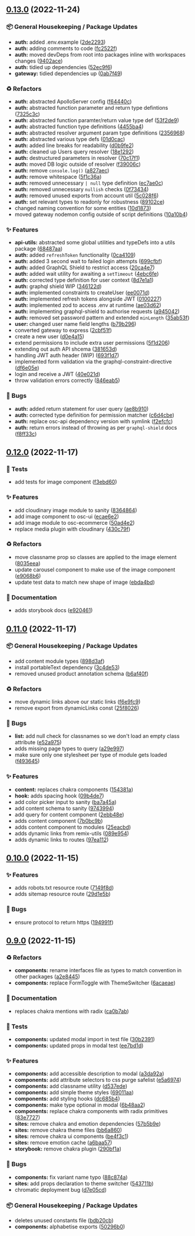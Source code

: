## [0.13.0](https://github.com/Open-Study-College/osc/compare/v0.12.0...v0.13.0) (2022-11-24)


### 📦 General Housekeeping / Package Updates

* **auth:** added .env.example ([2de2293](https://github.com/Open-Study-College/osc/commit/2de2293e7d07e5252f36c7b45553ef503b885ddd))
* **auth:** adding comments to code ([fc2522f](https://github.com/Open-Study-College/osc/commit/fc2522fc4b847132be1d2c3f4295f3b0ac91b4d4))
* **auth:** moved devDeps from root into packages inline with workspaces changes ([9402ace](https://github.com/Open-Study-College/osc/commit/9402ace9b28abbd24c183fe029cbd859ef8c60bc))
* **auth:** tidied up dependencies ([52ec9f6](https://github.com/Open-Study-College/osc/commit/52ec9f62694bf0e6f6c5dd795714a588b256ff96))
* **gateway:** tidied dependencies up ([0ab7f49](https://github.com/Open-Study-College/osc/commit/0ab7f49e1d9a114b5b8bce8ec67474b4cadb62b1))


### ♻️ Refactors

* **auth:** abstracted ApolloServer config ([f64440c](https://github.com/Open-Study-College/osc/commit/f64440c3e6e4f0ec04b04b4f741e0721baaf9f20))
* **auth:** abstracted function parameter and return type defintions ([7325c3c](https://github.com/Open-Study-College/osc/commit/7325c3c617259739d583b334e4536e0ae4ba658f))
* **auth:** abstracted function paramter/return value type def ([53f2de9](https://github.com/Open-Study-College/osc/commit/53f2de9cee65b475864ee2479f29880297a60b8c))
* **auth:** abstracted function type definitions ([4455ba4](https://github.com/Open-Study-College/osc/commit/4455ba4767f5a5921fb36fc6ccd3d70f6d886791))
* **auth:** abstracted resolver argument param type definitions ([2356968](https://github.com/Open-Study-College/osc/commit/2356968ee6addae7eb73483a5a1ba818a4482e32))
* **auth:** abstracted various type defs ([01d0cac](https://github.com/Open-Study-College/osc/commit/01d0cacb2c5a0ea77eb8f5b6363def19cc81db06))
* **auth:** added line breaks for readability ([d0b9fe2](https://github.com/Open-Study-College/osc/commit/d0b9fe280ad547070ae99807d468c028edfa2d9d))
* **auth:** cleaned up Users query resolver ([18e1292](https://github.com/Open-Study-College/osc/commit/18e12920ead708847b1e6d7943ba1854a7c9aec7))
* **auth:** destructured parameters in resolver ([70c17f1](https://github.com/Open-Study-College/osc/commit/70c17f10165e6e49ed7b140eb11cf866bc1acec1))
* **auth:** moved DB logic outside of resolver ([f39006c](https://github.com/Open-Study-College/osc/commit/f39006c9866e681db7011e1f88ed9897968cafc2))
* **auth:** remove `console.log()` ([a827aec](https://github.com/Open-Study-College/osc/commit/a827aece3805ce6eb6a20a5e6b1211fdede9cd34))
* **auth:** remove whitespace ([5f1c36a](https://github.com/Open-Study-College/osc/commit/5f1c36a2e9980c37c7ccbfd40b9b0b0340dbc3ee))
* **auth:** removed unnecessary `| null` type definition ([ec7ae0c](https://github.com/Open-Study-College/osc/commit/ec7ae0cfbb2037cd0a3ed7ed52d3c42279213931))
* **auth:** removed unnecessary `nullish` checks ([0f73434](https://github.com/Open-Study-College/osc/commit/0f734348a1c969177f947f3c55fcdf96cdecb303))
* **auth:** removed unused exports from account util ([5c028f6](https://github.com/Open-Study-College/osc/commit/5c028f65a7ed9d8260492531887217ec2c165ed4))
* **auth:** set relevant types to readonly for robustness ([89102ce](https://github.com/Open-Study-College/osc/commit/89102ce1bba70bd688a4c5999ec9bb79afd1fd05))
* changed naming convention for some entities ([10d1873](https://github.com/Open-Study-College/osc/commit/10d18739bac3fb7a5d4ae46acdbb300863bda197))
* moved gateway nodemon config outside of script definitions ([10a10b4](https://github.com/Open-Study-College/osc/commit/10a10b408bfa508fbb5c8001cb13515b53ec3bfe))


### ✨ Features

* **api-utils:** abstracted some global utilities and typeDefs into a utils package ([68487aa](https://github.com/Open-Study-College/osc/commit/68487aa48b862c38b054d539bb086801e3bbb366))
* **auth:** added `refreshToken` functionality ([0ca4109](https://github.com/Open-Study-College/osc/commit/0ca41096f0f49c29ded78cb10f22a42b85d1f1b2))
* **auth:** added 3 second wait to failed login attempts ([699cfbf](https://github.com/Open-Study-College/osc/commit/699cfbfc17677b7451428cbe596062cdf1705bc7))
* **auth:** added GraphQL Shield to restrict access ([20ca4e7](https://github.com/Open-Study-College/osc/commit/20ca4e7982e9f9bc0754b95b1a2f08e7c8ba9ba7))
* **auth:** added wait utility for awaiting a `setTimeout` ([4ebc6fe](https://github.com/Open-Study-College/osc/commit/4ebc6fe17a8ccb7b4c41e6ae5e9e54c0cf9cdf4a))
* **auth:** corrected type definition for user context ([8d7e1a1](https://github.com/Open-Study-College/osc/commit/8d7e1a12716e24b86f80827acc2c94b07327f83c))
* **auth:** graphql shield WIP ([346122d](https://github.com/Open-Study-College/osc/commit/346122d03e0b6e09861043cab3ad9e29cf8b5b48))
* **auth:** implemented constraints to createUser ([ee0071d](https://github.com/Open-Study-College/osc/commit/ee0071dbbce8c2aa2ca36d73341ddeb5037757ea))
* **auth:** implemented refresh tokens alongside JWT ([0100227](https://github.com/Open-Study-College/osc/commit/01002279c0cd574277eeb63a9892e9d41f88677d))
* **auth:** implemented zod to access .env at runtime ([ae03d62](https://github.com/Open-Study-College/osc/commit/ae03d62389fb0679079791a692b9909b38224698))
* **auth:** implementing graphql-shield to authorise requests ([a945042](https://github.com/Open-Study-College/osc/commit/a945042cab5c4d85cc5aceac5266a147b2857123))
* **auth:** removed set password pattern and extended `minLength` ([35ab53f](https://github.com/Open-Study-College/osc/commit/35ab53fc4830805f4647dfc3952add926c11a766))
* **user:** changed user name field lengths ([b79b296](https://github.com/Open-Study-College/osc/commit/b79b296b7f6e617fecf1764b7473d80bf66297f8))
* converted gateway to express ([2cbf51f](https://github.com/Open-Study-College/osc/commit/2cbf51fee09e8bf18c8cfdf0529b51e547fa02f5))
* create a new user ([d0e4a15](https://github.com/Open-Study-College/osc/commit/d0e4a153b75c853e82581a0b8be2f686096b2277))
* extend permissions to include extra user permissions ([5f1d206](https://github.com/Open-Study-College/osc/commit/5f1d206e84a329b316a17df609d2d01f26c0fce6))
* extending out auth API shcema ([381653d](https://github.com/Open-Study-College/osc/commit/381653d12fb4e5f09a71bb4d45bc1e56302b5819))
* handling JWT auth header (WIP) ([693f1d7](https://github.com/Open-Study-College/osc/commit/693f1d7a350e30526d73aef78d11c38421b079b2))
* implemented form validation via the graphql-constraint-directive ([df6e05e](https://github.com/Open-Study-College/osc/commit/df6e05e8e3c8d74a03e22353ce6fcdb1da2392a0))
* login and receive a JWT ([40e021d](https://github.com/Open-Study-College/osc/commit/40e021dc104d564adc002d7d8b56a34a6126bcb2))
* throw validation errors correctly ([846eab5](https://github.com/Open-Study-College/osc/commit/846eab54ae37c13a99a2bf870877f89d3d4af10d))


### 🐛 Bugs

* **auth:** added return statement for user query ([ae8b910](https://github.com/Open-Study-College/osc/commit/ae8b910d139cb2279d2e07ebc8182d64becfd0e2))
* **auth:** corrected type definition for permission matcher ([c6d4cbe](https://github.com/Open-Study-College/osc/commit/c6d4cbe1163e67af7056d1307b8193894cdede79))
* **auth:** replace osc-api dependency version with symlink ([f2efcfc](https://github.com/Open-Study-College/osc/commit/f2efcfc51447ef3d04a2fed9466438f2e893d789))
* **auth:** return errors instead of throwing as per `graphql-shield` docs ([f8ff33c](https://github.com/Open-Study-College/osc/commit/f8ff33cbf717b6751f6389d0e8fb29939b6547a3))

## [0.12.0](https://github.com/Open-Study-College/osc/compare/v0.11.0...v0.12.0) (2022-11-17)


### 🧪 Tests

* add tests for image component ([f3ebd60](https://github.com/Open-Study-College/osc/commit/f3ebd605a2de7b5acb7de3c0c29babc6770d823f))


### ✨ Features

* add cloudinary image module to sanity ([8364864](https://github.com/Open-Study-College/osc/commit/8364864bc179250c92f913da5361131d0854ddb5))
* add image component to osc-ui ([ecae6e2](https://github.com/Open-Study-College/osc/commit/ecae6e20d6f6fa47ad1cb02ca320299cae2219bf))
* add image module to osc-ecommerce ([50ad4e2](https://github.com/Open-Study-College/osc/commit/50ad4e211b8d1627ac19ec027a6a2b1fcd9d794f))
* replace media plugin with cloudinary ([430c79f](https://github.com/Open-Study-College/osc/commit/430c79f2626b38f1fc4708b917bb2e44c1334787))


### ♻️ Refactors

* move classname prop so classes are applied to the image element ([8035eea](https://github.com/Open-Study-College/osc/commit/8035eeabaf5c099666882e255290eead38d10f54))
* update carousel component to make use of the image component ([e9068b6](https://github.com/Open-Study-College/osc/commit/e9068b6f39216935fcd045e90d46825a55a0a717))
* update test data to match new shape of image ([ebda4bd](https://github.com/Open-Study-College/osc/commit/ebda4bd05b5542eb06005c54c90c5af5005d3605))


### 📝 Documentation

* adds storybook docs ([e920461](https://github.com/Open-Study-College/osc/commit/e92046164c288d62c86248ea98fd45b7f2503065))

## [0.11.0](https://github.com/Open-Study-College/osc/compare/v0.10.0...v0.11.0) (2022-11-17)


### 📦 General Housekeeping / Package Updates

* add content module types ([898d3af](https://github.com/Open-Study-College/osc/commit/898d3afe756355bd56d89c68fd8394d406f7f949))
* install portableText dependency ([3c4de53](https://github.com/Open-Study-College/osc/commit/3c4de5388d2d0852b5dac656e7df2a8a6b90ad53))
* removed unused product annotation schema ([b6af40f](https://github.com/Open-Study-College/osc/commit/b6af40f3eee37e7b1561053bf9e7edfa0ad2f206))


### ♻️ Refactors

* move dynamic links above our static links ([f6e9fc9](https://github.com/Open-Study-College/osc/commit/f6e9fc93a9d1dca210b7c63655e379bfc6bd4b66))
* remove export from dynamicLinks const ([25f8026](https://github.com/Open-Study-College/osc/commit/25f802653e7d7281f9729a66e06211db3d2f37e4))


### 🐛 Bugs

* **list:** add null check for classnames so we don't load an empty class attribute ([e52a975](https://github.com/Open-Study-College/osc/commit/e52a97545eb63f3dd84599493eca7405499d9db5))
* adds missing page types to query ([a29e997](https://github.com/Open-Study-College/osc/commit/a29e9978ca25b3cd26c2cb823cb6c00b63cd0c7c))
* make sure only one stylesheet per type of module gets loaded ([f493645](https://github.com/Open-Study-College/osc/commit/f4936452294d8312d40b4ffa14a29e2b8c8b0e37))


### ✨ Features

* **content:** replaces chakra components ([154381a](https://github.com/Open-Study-College/osc/commit/154381a39608bb09365e1d56cfcd087f86a07f2e))
* **hook:** adds spacing hook ([09b4de7](https://github.com/Open-Study-College/osc/commit/09b4de796227494025b18de1976a6f58ab2c7351))
* add color picker input to sanity ([ba7a45a](https://github.com/Open-Study-College/osc/commit/ba7a45accb61c0b646056b91334f919326c2be71))
* add content schema to sanity ([9743994](https://github.com/Open-Study-College/osc/commit/9743994ce64bebb5636d70a62c051e3efce3c36c))
* add query for content component ([2ebb48e](https://github.com/Open-Study-College/osc/commit/2ebb48e8c8c9063e9a32a7a7b096790ee1a6c706))
* adds content component ([7b0bc9b](https://github.com/Open-Study-College/osc/commit/7b0bc9b4063d733724b2c6c085e81c520ffc35d0))
* adds content component to modules ([25eacbd](https://github.com/Open-Study-College/osc/commit/25eacbdc0724fc25ee26507328a5f03c94104b0b))
* adds dynamic links from remix-utils ([089e954](https://github.com/Open-Study-College/osc/commit/089e95469e8575017955cb503deafd4a0e6c0b58))
* adds dynamic links to routes ([97ea112](https://github.com/Open-Study-College/osc/commit/97ea1128c6b98b5aa5c1cd0e9b0e2a5652d7c75c))

## [0.10.0](https://github.com/Open-Study-College/osc/compare/v0.9.0...v0.10.0) (2022-11-15)


### ✨ Features

* adds robots.txt resource route ([7149f8d](https://github.com/Open-Study-College/osc/commit/7149f8db223506ee4c57f2714c6d11764f8da687))
* adds sitemap resource route ([29d1e5b](https://github.com/Open-Study-College/osc/commit/29d1e5b4c195112dbf071281de290dd708ccb914))


### 🐛 Bugs

* ensure protocol to return https ([194991f](https://github.com/Open-Study-College/osc/commit/194991fbbcc30367a1b4cb6936443a0643fb4d5c))

## [0.9.0](https://github.com/Open-Study-College/osc/compare/v0.8.0...v0.9.0) (2022-11-15)


### ♻️ Refactors

* **components:** rename interfaces file as types to match convention in other packages ([a2e8445](https://github.com/Open-Study-College/osc/commit/a2e844570522edeb4727f9b4075615dc2e6bf797))
* **components:** replace FormToggle with ThemeSwitcher ([6acaeae](https://github.com/Open-Study-College/osc/commit/6acaeae05e37d873a3b9c3610e550ea21ef3ae36))


### 📝 Documentation

* replaces chakra mentions with radix ([ca0b7ab](https://github.com/Open-Study-College/osc/commit/ca0b7abb641e3bcc6bec3eee479addd52ceab522))


### 🧪 Tests

* **components:** updated modal import in test file ([30b2391](https://github.com/Open-Study-College/osc/commit/30b23919483c225f0ceff54d9e44c758c63239d7))
* **components:** updated props in modal test ([ee7bd1d](https://github.com/Open-Study-College/osc/commit/ee7bd1df37f232400ffcec2c7271440b01bebd4f))


### ✨ Features

* **components:** add accessible description to modal ([a3da92a](https://github.com/Open-Study-College/osc/commit/a3da92ac48075605fafdeac6c5032ab36086a4a6))
* **components:** add attribute selectors to css purge safelist ([e5a6974](https://github.com/Open-Study-College/osc/commit/e5a6974444c95391f3b3cc87cb1c23d5c8f9ee75))
* **components:** add classname utility ([d537ede](https://github.com/Open-Study-College/osc/commit/d537edeae8c4a0653671b12a4d38173156e93a03))
* **components:** add simple theme styles ([69011aa](https://github.com/Open-Study-College/osc/commit/69011aa2e6ce701b64055bb00ba501d32b729639))
* **components:** add styling hooks ([dc685b4](https://github.com/Open-Study-College/osc/commit/dc685b4c6b21d861324b4cf240033631c364b633))
* **components:** make type optional in modal ([6b48aa2](https://github.com/Open-Study-College/osc/commit/6b48aa2f3d1716e7f07abdaaf90a628ae92308f2))
* **components:** replace chakra components with radix primitives ([83e7727](https://github.com/Open-Study-College/osc/commit/83e7727b56f1c9fb3dd2eb5ca256bd266137ed33))
* **sites:** remove chakra and emotion dependencies ([57b5b9e](https://github.com/Open-Study-College/osc/commit/57b5b9ea0fc9e7d41dfd1b343fc5667f485e92e3))
* **sites:** remove chakra theme files ([bb6a860](https://github.com/Open-Study-College/osc/commit/bb6a8607b52aa89e909ab0fce3c384152240097d))
* **sites:** remove chakra ui components ([be4f3c1](https://github.com/Open-Study-College/osc/commit/be4f3c18d6795ffd7caab916ec406240d1bb87f9))
* **sites:** remove emotion cache ([a6baa57](https://github.com/Open-Study-College/osc/commit/a6baa578ab9382a561bf48ac29e9e420911367dd))
* **storybook:** remove chakra plugin ([290bf1a](https://github.com/Open-Study-College/osc/commit/290bf1ac81eec394044de1fd2d59c4f295864d58))


### 🐛 Bugs

* **components:** fix variant name typo ([88c874a](https://github.com/Open-Study-College/osc/commit/88c874ada3529dd759181310ea42ca88694b2965))
* **sites:** add props declaration to theme switcher ([543711b](https://github.com/Open-Study-College/osc/commit/543711b796cadb5a3dfc996658b0dca8b990d722))
* chromatic deployment bug ([d7e05cd](https://github.com/Open-Study-College/osc/commit/d7e05cd049801b3dbe31390ed36314b28059b9be))


### 📦 General Housekeeping / Package Updates

* deletes unused constants file ([bdb20cb](https://github.com/Open-Study-College/osc/commit/bdb20cb62090e303fd26bc69952ef9829a7a4c75))
* **components:** alphabetise exports ([50296b0](https://github.com/Open-Study-College/osc/commit/50296b019799532e2ea705fc8cfa34e673287089))


